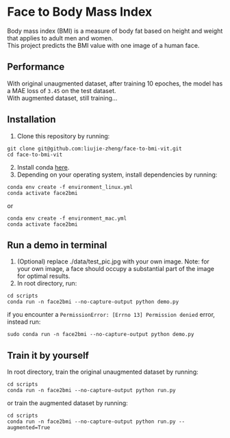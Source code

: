 # Face to Body Mass Index
Body mass index (BMI) is a measure of body fat based on height and weight that applies to adult men and women. 
<br>
This project predicts the BMI value with one image of a human face.

## Performance
With original unaugmented dataset, after training 10 epoches, the model has a MAE loss of ``3.45`` on the test dataset. <br>
With augmented dataset, still training...

## Installation
1. Clone this repository by running:
```
git clone git@github.com:liujie-zheng/face-to-bmi-vit.git
cd face-to-bmi-vit
```
2. Install conda [here](https://conda.io/projects/conda/en/latest/user-guide/install/index.html).
3. Depending on your operating system, install dependencies by running: 
```
conda env create -f environment_linux.yml
conda activate face2bmi
```
or
```
conda env create -f environment_mac.yml
conda activate face2bmi
```

## Run a demo in terminal
1. (Optional) replace ./data/test_pic.jpg with your own image. Note: for your own image, a face should occupy a substantial part of the image for optimal results.
2. In root directory, run:
```
cd scripts
conda run -n face2bmi --no-capture-output python demo.py
```
if you encounter a ``PermissionError: [Errno 13] Permission denied`` error, instead run:
```
sudo conda run -n face2bmi --no-capture-output python demo.py
```

## Train it by yourself
In root directory, train the original unaugmented dataset by running:
```
cd scripts
conda run -n face2bmi --no-capture-output python run.py
```
or train the augmented dataset by running:
```
cd scripts
conda run -n face2bmi --no-capture-output python run.py --augmented=True
```
